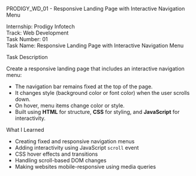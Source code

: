 PRODIGY_WD_01 - Responsive Landing Page with Interactive Navigation Menu

Internship: Prodigy Infotech  
Track: Web Development  
Task Number: 01  
Task Name: Responsive Landing Page with Interactive Navigation Menu


Task Description

Create a responsive landing page that includes an interactive navigation menu:

- The navigation bar remains fixed at the top of the page.
- It changes style (background color or font color) when the user scrolls down.
- On hover, menu items change color or style.
- Built using **HTML** for structure, **CSS** for styling, and **JavaScript** for interactivity.



What I Learned

- Creating fixed and responsive navigation menus
- Adding interactivity using JavaScript `scroll` event
- CSS hover effects and transitions
- Handling scroll-based DOM changes
- Making websites mobile-responsive using media queries
